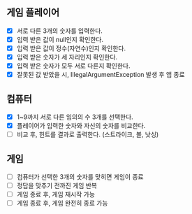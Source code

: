 ## 게임 플레이어
 - [x] 서로 다른 3개의 숫자를 입력한다.
 - [x] 입력 받은 값이 null인지 확인한다.
 - [x] 입력 받은 값이 정수(자연수)인지 확인한다.
 - [x] 입력 받은 숫자가 세 자리인지 확인한다.
 - [x] 입력 받은 숫자가 모두 서로 다른지 확인한다.
 - [x] 잘못된 값 받았을 시, IllegalArgumentException 발생 후 앱 종료

## 컴퓨터
 - [x] 1~9까지 서로 다른 임의의 수 3개를 선택한다.
 - [x] 플레이어가 입력한 숫자와 자신의 숫자를 비교한다.
 - [ ] 비교 후, 힌트를 결과로 출력한다. (스트라이크, 볼, 낫싱)

## 게임
 - [ ] 컴퓨터가 선택한 3개의 숫자를 맞히면 게임이 종료
 - [ ] 정답을 맞추기 전까진 게임 반복
 - [ ] 게임 종료 후, 게임 재시작 가능
 - [ ] 게임 종료 후, 게임 완전히 종료 가능
